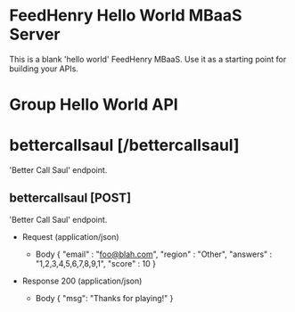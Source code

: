 # FeedHenry Hello World MBaaS Server

This is a blank 'hello world' FeedHenry MBaaS. Use it as a starting point for building your APIs. 

# Group Hello World API

# bettercallsaul [/bettercallsaul]

'Better Call Saul' endpoint.

## bettercallsaul [POST] 

'Better Call Saul' endpoint.

+ Request (application/json)
    + Body
            {
              "email"   : "foo@blah.com",
              "region"  : "Other",
              "answers" : "1,2,3,4,5,6,7,8,9,1",
              "score"   : 10
            }

+ Response 200 (application/json)
    + Body
            {
              "msg": "Thanks for playing!"
            }
